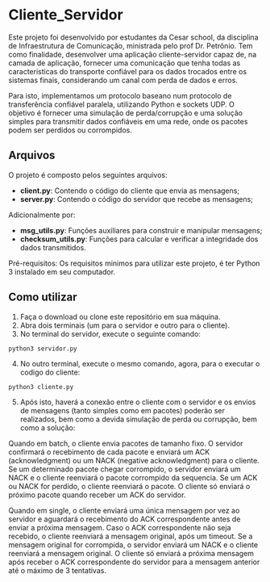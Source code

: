 # Cliente_Servidor

Este projeto foi desenvolvido por estudantes da Cesar school, da disciplina de Infraestrutura de Comunicação, ministrada pelo prof Dr. Petrônio.
Tem como finalidade, desenvolver uma aplicação cliente-servidor capaz de, na camada de aplicação, fornecer uma comunicação que tenha todas as caracteristicas do transporte confiável para os dados trocados entre os sistemas finais, considerando um canal com perda de dados e erros.

Para isto, implementamos um protocolo baseano num protocolo de transferência confiável paralela, utilizando Python e sockets UDP. O objetivo é fornecer uma simulação de perda/corrupção e uma solução simples para transmitir dados confiáveis em uma rede, onde os pacotes podem ser perdidos ou corrompidos.

## Arquivos
O projeto é composto pelos seguintes arquivos:

- **client.py**: Contendo o código do cliente que envia as mensagens;
- **server.py**: Contendo o código do servidor que recebe as mensagens;

Adicionalmente por:
- **msg_utils.py**: Funções auxiliares para construir e manipular mensagens;
- **checksum_utils.py**: Funções para calcular e verificar a integridade dos dados transmitidos.

Pré-requisitos:
Os requisitos minimos para utilizar este projeto, é ter Python 3 instalado em seu computador.

## Como utilizar
1. Faça o download ou clone este repositório em sua máquina.
2. Abra dois terminais (um para o servidor e outro para o cliente).
3. No terminal do servidor, execute o seguinte comando:
```
python3 servidor.py
```
4. No outro terminal, execute o mesmo comando, agora, para o executar o codigo do cliente:
```
python3 cliente.py
```
5. Após isto, haverá a conexão entre o cliente com o servidor e os envios de mensagens (tanto simples como em pacotes) poderão ser realizados, bem como a devida simulação de perda ou corrupção, bem como a solução:

Quando em batch, o cliente envia pacotes de tamanho fixo. O servidor confirmará o recebimento de cada pacote e enviará um ACK (acknowledgment) ou um NACK (negative acknowledgment) para o cliente. Se um determinado pacote chegar corrompido, o servidor enviará um NACK e o cliente reenviará o pacote corrompido da sequencia.
Se um ACK ou NACK for perdido, o cliente reenviará o pacote. O cliente só enviará o próximo pacote quando receber um ACK do servidor.

Quando em single, o cliente enviará uma única mensagem por vez ao servidor e aguardará o recebimento do ACK correspondente antes de enviar a próxima mensagem. Caso o ACK correspondente não seja recebido, o cliente reenviará a mensagem original, após um timeout. Se a mensagem original for corrompida, o servidor enviará um NACK e o cliente reenviará a mensagem original. 
O cliente só enviará a próxima mensagem após receber o ACK correspondente do servidor para a mensagem anterior até o máximo de 3 tentativas.
